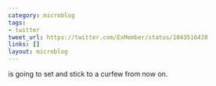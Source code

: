 ```yaml
---
category: microblog
tags:
- twitter
tweet_url: https://twitter.com/ExMember/status/1043516438
links: []
layout: microblog
---
```

is going to set and stick to a curfew from now on.
